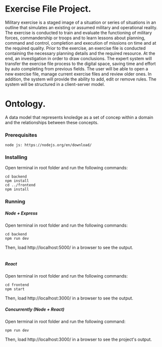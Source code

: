 # Exercise File Project.
Military exercise is a staged image of a situation or series of situations in an outline that simulates an existing or assumed military and operational reality.
The exercise is conducted to train and evaluate the functioning of military forces, commandership or troops and to learn lessons about planning, command and control, completion and execution of missions on time and at the required quality.
Prior to the exercise, an exercise file is conducted containing the necessary planning details and the required resource. At the end, an investigation in order to draw conclusions.
The expert system will transfer the exercise file process to the digital space, saving time and effort by auto completing from previous fields. The user will be able to open a new exercise file, manage current exercise files and review older ones. In addition, the system will provide the ability to add, edit or remove rules. The system will be structured in a client-server model.

# Ontology.
A data model that represents knoledge as a set of concep within a domain and the relationships between these concepts.

### Prerequisites
```
node js: https://nodejs.org/en/download/
```
### Installing
Open terminal in root folder and run the following commands:
```
cd backend
npm install
cd ../frontend
npm install
```
### Running
##### Node + Express
Open terminal in root folder and run the following commands:
```
cd backend
npm run dev
```
Then, load http://localhost:5000/ in a browser to see the output.  
<br>
##### React
Open terminal in root folder and run the following commands:
```
cd frontend
npm start
```
Then, load http://localhost:3000/ in a browser to see the output.
<br>
##### Concurrently (Node + React)
Open terminal in root folder and run the following command:
```
npm run dev
```
Then, load http://localhost:3000/ in a browser to see the project's output. 
